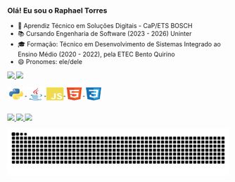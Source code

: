 ### Olá! Eu sou o Raphael Torres

- 🌱 Aprendiz Técnico em Soluções Digitais - CaP/ETS BOSCH 
- 📚 Cursando Engenharia de Software (2023 - 2026) Uninter
- 🎓 Formação: Técnico em Desenvolvimento de Sistemas Integrado ao Ensino Médio (2020 - 2022), pela ETEC Bento Quirino
- 😄 Pronomes: ele/dele

<div>
  <a href="https://github.com/raphavtorres">
  <img height="180em" src="https://github-readme-stats.vercel.app/api?username=phtorresmo&show_icons=true&theme=github_dark&include_all_commits=true&count_private=true"/>
  <img height="180em" src="https://github-readme-stats.vercel.app/api/top-langs/?username=phtorresmo&layout=compact&langs_count=7&theme=github_dark"/>
</div>
  
 <div style="display: inline_block"><br>
  <img align="center" alt="ph-Python" height="30" width="40" src="https://raw.githubusercontent.com/devicons/devicon/master/icons/python/python-original.svg">
  <img align="center" alt="ph-Java" height="30" width="40" src="https://raw.githubusercontent.com/devicons/devicon/master/icons/java/java-original.svg">
  <img align="center" alt="ph-Js" height="30" width="40" src="https://raw.githubusercontent.com/devicons/devicon/master/icons/javascript/javascript-plain.svg">
  <img align="center" alt="ph-HTML" height="30" width="40" src="https://raw.githubusercontent.com/devicons/devicon/master/icons/html5/html5-original.svg">
  <img align="center" alt="ph-CSS" height="30" width="40" src="https://raw.githubusercontent.com/devicons/devicon/master/icons/css3/css3-original.svg">
  

</div>
  
 ##
  <div> 
    <a href = "mailto:raphaeltorresprofissional@gmail.com">
      <img src="https://img.shields.io/badge/Gmail-D14836?style=for-the-badge&logo=gmail&logoColor=white" target="_blank">
    </a>
    <a href="https://www.instagram.com/rapha_vtorres/" target="_blank" rel="next">
      <img src="https://img.shields.io/badge/-Instagram-%23E4405F?style=for-the-badge&logo=instagram&logoColor=white" target="_blank">
    </a>
    <a href="https://www.linkedin.com/in/raphael-torres-b16519211" target="_blank" rel="next">
      <img src="https://img.shields.io/badge/-LinkedIn-%230077B5?style=for-the-badge&logo=linkedin&logoColor=white" target="_blank">
    </a> 
 
  ![Snake animation](https://github.com/phtorresmo/phtorresmo/blob/output/github-contribution-grid-snake.svg)
  </div>
